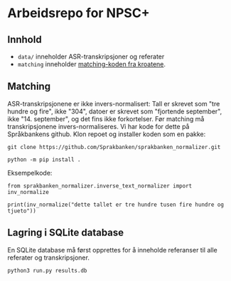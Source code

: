 # Arbeidsrepo for NPSC+

## Innhold
* `data/` inneholder ASR-transkripsjoner og referater
* `matching` inneholder [matching-koden fra kroatene](https://github.com/clarinsi/parlaspeech/blob/main/utils/matching.py).

## Matching
ASR-transkripsjonene er ikke invers-normalisert: Tall er skrevet som "tre hundre og fire", ikke "304", datoer er skrevet som "fjortende september", ikke "14. september", og det fins ikke forkortelser. Før matching må transkripsjonene invers-normaliseres. Vi har kode for dette på Språkbankens github. Klon repoet og installer koden som en pakke:

```
git clone https://github.com/Sprakbanken/sprakbanken_normalizer.git

python -m pip install .
```

Eksempelkode:
```
from sprakbanken_normalizer.inverse_text_normalizer import inv_normalize

print(inv_normalize("dette tallet er tre hundre tusen fire hundre og tjueto"))
```

## Lagring i SQLite database

En SQLite database må først opprettes for å inneholde referanser til alle referater og transkripsjoner.

```
python3 run.py results.db
```
